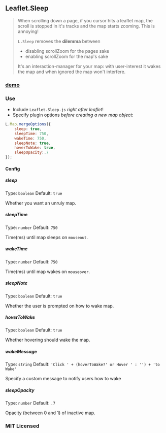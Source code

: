 ## Leaflet.Sleep

> When scrolling down a page, if you cursor hits a leaflet map, the scroll is
> stopped in it's tracks and the map starts zooming. This is annoying!
>
> `L.Sleep` removes the **dilemma** between
>
>   * disabling scrollZoom for the pages sake
>   * enabling scrollZoom for the map's sake
>
> It's an interaction-manager for your map:
> with user-interest it wakes the map and
> when ignored the map won't interfere.

### [demo](https://cliffcloud.github.io/Leaflet.Sleep)

### Use

* Include `Leaflet.Sleep.js` *right after leaflet*!
* Specify plugin options *before creating a new map object*:
```js
L.Map.mergeOptions({
    sleep: true,
    sleepTime: 750,
    wakeTime: 750,
    sleepNote: true,
    hoverToWake: true,
    sleepOpacity:.7
});
```

#### Config

##### sleep

Type: `boolean`
Default: `true`

Whether you want an unruly map.

##### sleepTime

Type: `number`
Default: `750`

Time(ms) until map sleeps on `mouseout`.

##### wakeTime

Type: `number`
Default: `750`

Time(ms) until map wakes on `mouseover`.

##### sleepNote

Type: `boolean`
Default: `true`

Whether the user is prompted on how to wake map.

##### hoverToWake

Type: `boolean`
Default: `true`

Whether hovering should wake the map.

##### wakeMessage

Type: `string`
Default: `'Click ' + (hoverToWake?' or Hover ' : '') + 'to Wake'`

Specify a custom message to notify users how to wake

##### sleepOpacity

Type: `number`
Default: `.7`

Opacity (between 0 and 1) of inactive map.

### MIT Licensed
